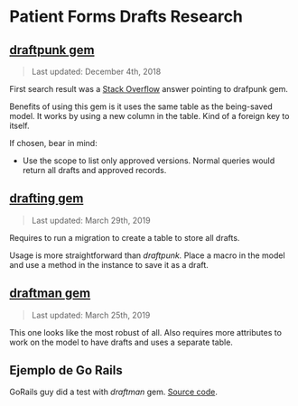 # Patient Forms Drafts Research

## [draftpunk gem](https://github.com/stevehodges/draftpunk)
> Last updated: December 4th, 2018

First search result was a [Stack Overflow](https://stackoverflow.com/a/43793380/1407371) answer pointing to drafpunk gem.

Benefits of using this gem is it uses the same table as the being-saved model. It works by using a new column in the table. Kind of a foreign key to itself.

If chosen, bear in mind:

- Use the scope to list only approved versions. Normal queries would return all drafts and approved records.
## [drafting gem](https://github.com/ledermann/drafting)
> Last updated: March 29th, 2019

Requires to run a migration to create a table to store all drafts.

Usage is more straightforward than *draftpunk.* Place a macro in the model and use a method in the instance to save it as a draft.

## [draftman gem](https://github.com/jmfederico/draftsman)
> Last updated: March 25th, 2019

This one looks like the most robust of all. Also requires more attributes to work on the model to have drafts and uses a separate table.

## Ejemplo de Go Rails

GoRails guy did a test with *draftman* gem. [Source code](https://github.com/gorails-screencasts/autosave-draft-records).


